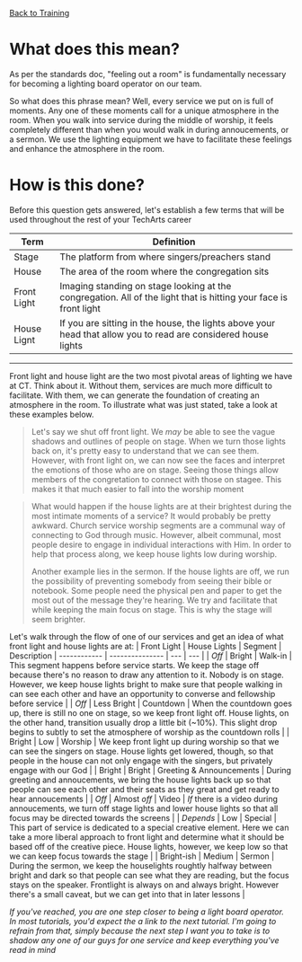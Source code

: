 [Back to Training](/lights/training)
<!-- TITLE: 101 - Feeling out a room -->
<!-- SUBTITLE: Here is step 1 on the journey through lights -->

# What does this mean?
As per the standards doc, "feeling out a room" is fundamentally necessary for becoming a lighting board operator on our team. 

So what does this phrase mean? Well, every service we put on is full of moments. Any one of these moments call for a unique atmosphere in the room. When you walk into service during the middle of worship, it feels completely different than when you would walk in during annoucements, or a sermon. We use the lighting equipment we have to facilitate these feelings and enhance the atmosphere in the room.

# How is this done?
Before this question gets answered, let's establish a few terms that will be used throughout the rest of your TechArts career

| Term | Definition |
| --- | --- |
| Stage | The platform from where singers/preachers stand |
| House | The area of the room where the congregation sits |
| Front Light | Imaging standing on stage looking at the congregation. All of the light that is hitting your face is front light |
| House Lignt | If you are sitting in the house, the lights above your head that allow you to read are considered house lights |

-----

Front light and house light are the two most pivotal areas of lighting we have at CT. Think about it. Without them, services are much more difficult to facilitate. With them, we can generate the foundation of creating an atmosphere in the room. To illustrate what was just stated, take a look at these examples below.
> Let's say we shut off front light. We _may_ be able to see the vague shadows and outlines of people on stage. When we turn those lights back on, it's pretty easy to understand that we can see them. However, with front light on, we can now see the faces and interpret the emotions of those who are on stage. Seeing those things allow members of the congretation to connect with those on stagee. This makes it that much easier to fall into the worship moment

> What would happen if the house lights are at their brightest during the most intimate moments of a service? It would probably be pretty awkward. Church service worship segments are a communal way of connecting to God through music. However, albeit communal, most people desire to engage in individual interactions with Him. In order to help that process along, we keep house lights low during worship.
> 
> Another example lies in the sermon. If the house lights are off, we run the possibility of preventing somebody from seeing their bible or notebook. Some people need the physical pen and paper to get the most out of the message they're hearing. We try and facilitate that while keeping the main focus on stage. This is why the stage will seem brighter.

Let's walk through the flow of one of our services and get an idea of what front light and house lights are at:
| Front Light | House Lights | Segment | Description
| ------------ | --------------- | --- | --- |
| _Off_ | Bright | Walk-in | This segment happens before service starts. We keep the stage off because there's no reason to draw any attention to it. Nobody is on stage. However, we keep house lights bright to make sure that people walking in can see each other and have an opportunity to converse and fellowship before service |
| _Off_ | Less Bright | Countdown | When the countdown goes up, there is still no one on stage, so we keep front light off. House lights, on the other hand, transition usually drop a little bit (~10%). This slight drop begins to subtly to set the atmosphere of worship as the countdown rolls |
| Bright | Low | Worship | We keep front light up during worship so that we can see the singers on stage. House lights get lowered, though, so that people in the house can not only engage with the singers, but privately engage with our God |
| Bright | Bright | Greeting & Announcements | During greeting and annoucements, we bring the house lights back up so that people can see each other and their seats as they great and get ready to hear annoucements |
| _Off_ | Almost _off_ | Video | _If_ there is a video during annoucements, we turn off stage lights and lower house lights so that all focus may be directed towards the screens |
| _Depends_ | Low | Special | This part of service is dedicated to a special creative element. Here we can take a more liberal approach to front light and determine what it should be based off of the creative piece. House lights, however, we keep low so that we can keep focus towards the stage |
| Bright-ish | Medium | Sermon | During the sermon, we keep the houselights roughtly halfway between bright and dark so that people can see what they are reading, but the focus stays on the speaker. Frontlight is always on and always bright. However there's a small caveat, but we can get into that in later lessons |


_If you've reached, you are one step closer to being a light board operator. In most tutorials, you'd expect the a link to the next tutorial. I'm going to refrain from that, simply because the next step I want you to take is to shadow any one of our guys for one service and keep everything you've read in mind_